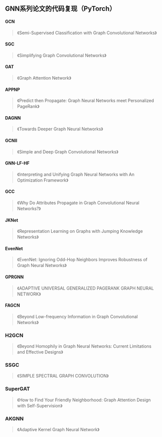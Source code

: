 ## GNN系列论文的代码复现（PyTorch）

#### GCN

> 《Semi-Supervised Classification with Graph Convolutional Networks》

#### SGC

> 《Simplifying Graph Convolutional Networks》

#### GAT

> 《Graph Attention Network》

#### APPNP

> 《Predict then Propagate: Graph Neural Networks meet Personalized PageRank》

#### DAGNN

> 《Towards Deeper Graph Neural Networks》

#### GCNII

> 《Simple and Deep Graph Convolutional Networks》

#### GNN-LF-HF

> 《Interpreting and Unifying Graph Neural Networks with An Optimization Framework》

#### GCC

> 《Why Do Attributes Propagate in Graph Convolutional Neural Networks?》

#### JKNet
> 《Representation Learning on Graphs with Jumping Knowledge Networks》

#### EvenNet
> 《EvenNet: Ignoring Odd-Hop Neighbors Improves Robustness of Graph Neural Networks》

#### GPRGNN
> 《ADAPTIVE UNIVERSAL GENERALIZED PAGERANK GRAPH NEURAL NETWORK》

#### FAGCN
> 《Beyond Low-frequency Information in Graph Convolutional Networks》

### H2GCN
> 《Beyond Homophily in Graph Neural Networks: Current Limitations and Effective Designs》

### SSGC
> 《SIMPLE SPECTRAL GRAPH CONVOLUTION》

### SuperGAT
> 《How to Find Your Friendly Neighborhood: Graph Attention Design with Self-Supervision》

### AKGNN
> 《Adaptive Kernel Graph Neural Network》